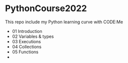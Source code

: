 # PythonCourse2022

This repo include my Python learning curve with CODE:Me

- 01 Introduction
- 02 Variables & types
- 03 Executions
- 04 Collections
- 05 Functions
- 